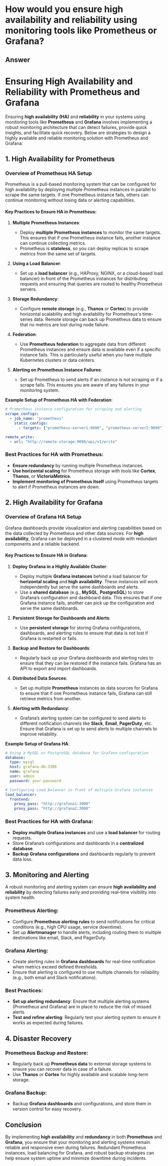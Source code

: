 # How would you ensure high availability and reliability using monitoring tools like Prometheus or Grafana?

## Answer

# Ensuring High Availability and Reliability with Prometheus and Grafana

Ensuring **high availability (HA)** and **reliability** in your systems using monitoring tools like **Prometheus** and **Grafana** involves implementing a robust monitoring architecture that can detect failures, provide quick insights, and facilitate quick recovery. Below are strategies to design a highly available and reliable monitoring solution with Prometheus and Grafana:

## 1. **High Availability for Prometheus**

### **Overview of Prometheus HA Setup**

Prometheus is a pull-based monitoring system that can be configured for high availability by deploying multiple Prometheus instances in parallel to scrape the same targets. If one Prometheus instance fails, others can continue monitoring without losing data or alerting capabilities.

#### Key Practices to Ensure HA in Prometheus:

1. **Multiple Prometheus Instances**:

   - Deploy **multiple Prometheus instances** to monitor the same targets. This ensures that if one Prometheus instance fails, another instance can continue collecting metrics.
   - Prometheus is **stateless**, so you can deploy replicas to scrape metrics from the same set of targets.

2. **Using a Load Balancer**:

   - Set up a **load balancer** (e.g., HAProxy, NGINX, or a cloud-based load balancer) in front of the Prometheus instances for distributing requests and ensuring that queries are routed to healthy Prometheus servers.

3. **Storage Redundancy**:

   - Configure **remote storage** (e.g., **Thanos** or **Cortex**) to provide horizontal scalability and high availability for Prometheus's time-series data. Remote storage can back up Prometheus data to ensure that no metrics are lost during node failure.

4. **Federation**:

   - Use **Prometheus federation** to aggregate data from different Prometheus instances and ensure data is available even if a specific instance fails. This is particularly useful when you have multiple Kubernetes clusters or data centers.

5. **Alerting on Prometheus Instance Failures**:
   - Set up Prometheus to send alerts if an instance is not scraping or if a scrape fails. This ensures you are aware of any failures in your monitoring system.

**Example Setup of Prometheus HA with Federation**:

```yaml
# Prometheus instance configuration for scraping and alerting
scrape_configs:
  - job_name: "prometheus"
    static_configs:
      - targets: ["prometheus-server1:9090", "prometheus-server2:9090"]

remote_write:
  - url: "http://remote-storage:9090/api/v1/write"
```

### **Best Practices for HA with Prometheus**:

- **Ensure redundancy** by running multiple Prometheus instances.
- **Use horizontal scaling** for Prometheus storage with tools like **Cortex**, **Thanos**, or **VictoriaMetrics**.
- **Implement monitoring of Prometheus itself** using Prometheus targets to alert if Prometheus instances are down.

## 2. **High Availability for Grafana**

### **Overview of Grafana HA Setup**

Grafana dashboards provide visualization and alerting capabilities based on the data collected by Prometheus and other data sources. For **high availability**, Grafana can be deployed in a clustered mode with redundant components and a reliable backend.

#### Key Practices to Ensure HA in Grafana:

1. **Deploy Grafana in a Highly Available Cluster**:

   - Deploy multiple **Grafana instances** behind a load balancer for **horizontal scaling** and **high availability**. These instances will work independently but serve the same dashboards and alerts.
   - Use a **shared database** (e.g., **MySQL**, **PostgreSQL**) to store Grafana’s configuration and dashboard data. This ensures that if one Grafana instance fails, another can pick up the configuration and serve the same dashboards.

2. **Persistent Storage for Dashboards and Alerts**:

   - Use **persistent storage** for storing Grafana configurations, dashboards, and alerting rules to ensure that data is not lost if Grafana is restarted or fails.

3. **Backup and Restore for Dashboards**:

   - Regularly back up your Grafana dashboards and alerting rules to ensure that they can be restored if the instance fails. Grafana has an API to export and import dashboards.

4. **Distributed Data Sources**:

   - Set up multiple **Prometheus** instances as data sources for Grafana to ensure that if one Prometheus instance fails, Grafana can still retrieve metrics from another.

5. **Alerting with Redundancy**:
   - Grafana’s alerting system can be configured to send alerts to different notification channels like **Slack**, **Email**, **PagerDuty**, etc. Ensure that Grafana is set up to send alerts to multiple channels to improve reliability.

**Example Setup of Grafana HA**:

```yaml
# Using a MySQL or PostgreSQL database for Grafana configuration
database:
  type: mysql
  host: grafana-db:3306
  name: grafana
  user: admin
  password: your-password

# Configuring Load Balancer in front of multiple Grafana instances
load_balancer:
  frontend:
    proxy_pass: "http://grafana1:3000"
    proxy_pass: "http://grafana2:3000"
```

### **Best Practices for HA with Grafana**:

- **Deploy multiple Grafana instances** and use a **load balancer** for routing requests.
- Store Grafana’s configurations and dashboards in a **centralized database**.
- **Backup Grafana configurations** and dashboards regularly to prevent data loss.

## 3. **Monitoring and Alerting**

A robust monitoring and alerting system can ensure **high availability and reliability** by detecting failures early and providing real-time visibility into system health.

### **Prometheus Alerting**:

- Configure **Prometheus alerting rules** to send notifications for critical conditions (e.g., high CPU usage, service downtime).
- Set up **Alertmanager** to handle alerts, including routing them to multiple destinations like email, Slack, and PagerDuty.

### **Grafana Alerting**:

- Create alerting rules in **Grafana dashboards** for real-time notification when metrics exceed defined thresholds.
- Ensure that alerting is configured to use multiple channels for reliability (e.g., both email and Slack notifications).

### **Best Practices**:

- **Set up alerting redundancy**: Ensure that multiple alerting systems (Prometheus and Grafana) are in place to reduce the risk of missed alerts.
- **Test and refine alerting**: Regularly test your alerting system to ensure it works as expected during failures.

## 4. **Disaster Recovery**

### **Prometheus Backup and Restore**:

- Regularly back up **Prometheus data** to external storage systems to ensure you can recover data in case of a failure.
- Use **Thanos** or **Cortex** for highly available and scalable long-term storage.

### **Grafana Backup**:

- Backup **Grafana dashboards** and configurations, and store them in version control for easy recovery.

## Conclusion

By implementing **high availability** and **redundancy** in both **Prometheus** and **Grafana**, you ensure that your monitoring and alerting systems remain reliable and responsive even during failures. Redundant Prometheus instances, load balancing for Grafana, and robust backup strategies can help ensure system uptime and minimize downtime during incidents.
